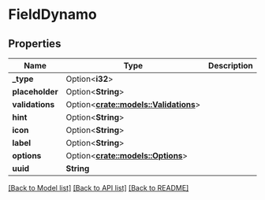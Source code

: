 # FieldDynamo

## Properties

Name | Type | Description | Notes
------------ | ------------- | ------------- | -------------
**_type** | Option<**i32**> |  | [optional]
**placeholder** | Option<**String**> |  | [optional]
**validations** | Option<[**crate::models::Validations**](Validations.md)> |  | [optional]
**hint** | Option<**String**> |  | [optional]
**icon** | Option<**String**> |  | [optional]
**label** | Option<**String**> |  | [optional]
**options** | Option<[**crate::models::Options**](Options.md)> |  | [optional]
**uuid** | **String** |  | 

[[Back to Model list]](../README.md#documentation-for-models) [[Back to API list]](../README.md#documentation-for-api-endpoints) [[Back to README]](../README.md)


